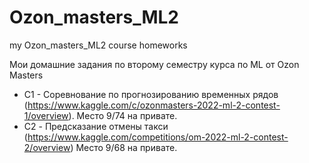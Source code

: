 # Ozon_masters_ML2
my Ozon_masters_ML2 course homeworks

Мои домашние задания по второму семестру курса по ML от Ozon Masters

* С1 - Соревнование по прогнозированию временных рядов (https://www.kaggle.com/c/ozonmasters-2022-ml-2-contest-1/overview). Место 9/74 на привате.
* C2 - Предсказание отмены такси (https://www.kaggle.com/competitions/om-2022-ml-2-contest-2/overview) Место 9/68 на привате.
